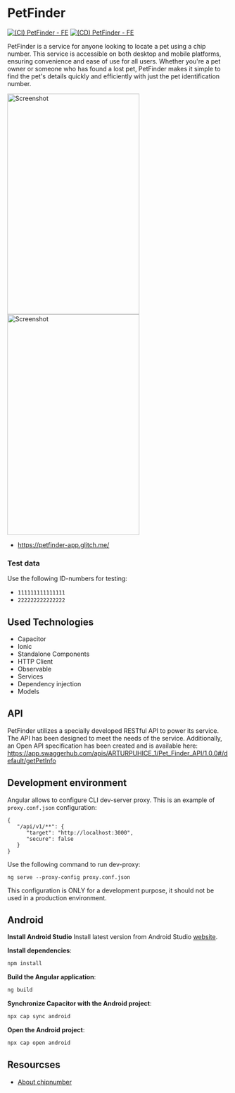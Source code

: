# PetFinder

[![(CI) PetFinder - FE](https://github.com/arturPukhavy/PetFinder-FE/actions/workflows/(CI)%20PetFinder%20-%20FE.yml/badge.svg)](https://github.com/arturPukhavy/PetFinder-FE/actions/workflows/(CI)%20PetFinder%20-%20FE.yml)
[![(CD) PetFinder - FE](https://github.com/arturPukhavy/PetFinder-FE/actions/workflows/(CD)%20PetFinder%20-%20FE.yml/badge.svg)](https://github.com/arturPukhavy/PetFinder-FE/actions/workflows/(CD)%20PetFinder%20-%20FE.yml)

PetFinder is a service for anyone looking to locate a pet using a chip number. This service is accessible on both desktop and mobile platforms, ensuring convenience and ease of use for all users. Whether you're a pet owner or someone who has found a lost pet, PetFinder makes it simple to find the pet's details quickly and efficiently with just the pet identification number.

<img src="https://github.com/user-attachments/assets/348353c5-9b48-4ecb-a772-9101dae09444" alt="Screenshot" width="300" height="500"/>
<img src="https://github.com/user-attachments/assets/0a646737-0798-4be1-87f1-e4e915880944" alt="Screenshot" width="300" height="500"/>

* https://petfinder-app.glitch.me/

### Test data
Use the following ID-numbers for testing:
* `111111111111111`
* `222222222222222`


## Used Technologies
* Capacitor
* Ionic
* Standalone Components
* HTTP Client
* Observable
* Services
* Dependency injection
* Models

## API

PetFinder utilizes a specially developed RESTful API to power its service. The API has been designed to meet the needs of the service. Additionally, an Open API specification has been created and is available here:
https://app.swaggerhub.com/apis/ARTURPUHICE_1/Pet_Finder_API/1.0.0#/default/getPetInfo

## Development environment

Angular allows to configure CLI dev-server proxy. This is an example of `proxy.conf.json` configuration:
```
{
   "/api/v1/**": {
      "target": "http://localhost:3000",
      "secure": false
   }
}
```
Use the following command to run dev-proxy:
```
ng serve --proxy-config proxy.conf.json
```
This configuration is ONLY for a development purpose, it should not be used in a production environment.

## Android

**Install Android Studio**
Install latest version from Android Studio [website](https://developer.android.com/studio).

**Install dependencies**:
```bash
npm install
```

**Build the Angular application**:
```bash
ng build
```

**Synchronize Capacitor with the Android project**:
```bash
npx cap sync android
```

**Open the Android project**:
```bash
npx cap open android
```
## Resourcses
* [About chipnumber](https://chipnummer.nl/over)

